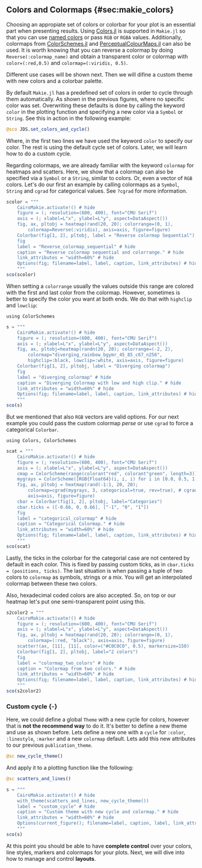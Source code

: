 ## Colors and Colormaps {#sec:makie_colors}

Choosing an appropiate set of colors or colorbar for your plot is an essential part when presenting results.
Using [Colors.jl](https://github.com/JuliaGraphics/Colors.jl) is supported in `Makie.jl`
so that you can use [named colors](https://juliagraphics.github.io/Colors.jl/latest/namedcolors/) or pass `RGB` or `RGBA` values.
Additionally, colormaps from [ColorSchemes.jl](https://github.com/JuliaGraphics/ColorSchemes.jl) and [PerceptualColourMaps.jl](https://github.com/peterkovesi/PerceptualColourMaps.jl) can also be used.
It is worth knowing that you can reverse a colormap by doing `Reverse(:colormap_name)`
and obtain a transparent color or colormap with `color=(:red,0.5)` and `colormap=(:viridis, 0.5)`.

Different use cases will be shown next. Then we will difine a custom theme with new colors and a colorbar palette.

By default `Makie.jl` has a predefined set of colors in order to cycle through them automatically.
As shown in the previous figures, where no specific color was set.
Overwriting these defaults is done by calling the keyword `color` in the plotting function and specifying a new color via a `Symbol` or `String`.
See this in action in the following example:

```jl
@sco JDS.set_colors_and_cycle()
```

Where, in the first two lines we have used the keyword `color` to specify our color.
The rest is using the default cycle set of colors.
Later, we will learn how to do a custom cycle.

Regarding colormaps, we are already familiar with the keyword `colormap` for heatmaps and scatters.
Here, we show that a colormap can also be specified via a `Symbol` or a `String`, similar to colors.
Or, even a vector of `RGB` colors.
Let's do our first an example by calling colormaps as a `Symbol`, `String` and `cgrad` for categorical values.
See `?cgrad` for more information.

```jl
scolor = """
    CairoMakie.activate!() # hide
    figure = (; resolution=(600, 400), font="CMU Serif")
    axis = (; xlabel=L"x", ylabel=L"y", aspect=DataAspect())
    fig, ax, pltobj = heatmap(rand(20, 20); colorrange=(0, 1),
        colormap=Reverse(:viridis), axis=axis, figure=figure)
    Colorbar(fig[1, 2], pltobj, label = "Reverse colormap Sequential")
    fig
    label = "Reverse_colormap_sequential" # hide
    caption = "Reverse colormap sequential and colorrange." # hide
    link_attributes = "width=60%" # hide
    Options(fig; filename=label, label, caption, link_attributes) # hide
    """
sco(scolor)
```

When setting a `colorrange` usually the values outside this range are colored with the first and last color from  the colormap.
However, sometimes is better to specify the color you want at both ends. We do that with `highclip` and `lowclip`:

```
using ColorSchemes
```

```jl
s = """
    CairoMakie.activate!() # hide
    figure = (; resolution=(600, 400), font="CMU Serif")
    axis = (; xlabel=L"x", ylabel=L"y", aspect=DataAspect())
    fig, ax, pltobj=heatmap(randn(20, 20); colorrange=(-2, 2),
        colormap="diverging_rainbow_bgymr_45_85_c67_n256",
        highclip=:black, lowclip=:white, axis=axis, figure=figure)
    Colorbar(fig[1, 2], pltobj, label = "Diverging colormap")
    fig
    label = "diverging_colormap" # hide
    caption = "Diverging Colormap with low and high clip." # hide
    link_attributes = "width=60%" # hide
    Options(fig; filename=label, label, caption, link_attributes) # hide
    """
sco(s)
```

But we mentioned that also `RGB` vectors are valid options.
For our next example you could pass the custom colormap _perse_ or use `cgrad` to force a categorical `Colorbar`.

```
using Colors, ColorSchemes
```

```jl
scat = """
    CairoMakie.activate!() # hide
    figure = (; resolution=(600, 400), font="CMU Serif")
    axis = (; xlabel=L"x", ylabel=L"y", aspect=DataAspect())
    cmap = ColorScheme(range(colorant"red", colorant"green", length=3))
    mygrays = ColorScheme([RGB{Float64}(i, i, i) for i in [0.0, 0.5, 1.0]])
    fig, ax, pltobj = heatmap(rand(-1:1, 20, 20);
        colormap=cgrad(mygrays, 3, categorical=true, rev=true), # cgrad and Symbol, mygrays,
        axis=axis, figure=figure)
    cbar = Colorbar(fig[1, 2], pltobj, label="Categories")
    cbar.ticks = ([-0.66, 0, 0.66], ["-1", "0", "1"])
    fig
    label = "categorical_colormap" # hide
    caption = "Categorical Colormap." # hide
    link_attributes = "width=60%" # hide
    Options(fig; filename=label, label, caption, link_attributes) # hide
    """
sco(scat)
```

Lastly, the ticks in the colorbar for the categorial case are not centered by default in each color.
This is fixed by passing custom ticks, as in `cbar.ticks = (positions, ticks)`.
The last situation is when passing a tuple of two colors to `colormap` as symbols, strings or a mix.
You will get an interpolated colormap between these two colors.

Also, hexadecimal coded colors are also accepted. So, on top or our heatmap let's put one semi-transparent point using this.

```jl
s2color2 = """
    CairoMakie.activate!() # hide
    figure = (; resolution=(600, 400), font="CMU Serif")
    axis = (; xlabel=L"x", ylabel=L"y", aspect=DataAspect())
    fig, ax, pltobj = heatmap(rand(20, 20); colorrange=(0, 1),
        colormap=(:red, "black"), axis=axis, figure=figure)
    scatter!(ax, [11], [11], color=("#C0C0C0", 0.5), markersize=150)
    Colorbar(fig[1, 2], pltobj, label="2 colors")
    fig
    label = "colormap_two_colors" # hide
    caption = "Colormap from two colors." # hide
    link_attributes = "width=60%" # hide
    Options(fig; filename=label, label, caption, link_attributes) # hide
    """
sco(s2color2)
```

### Custom cycle {-}

Here, we could define a global `Theme` with a new cycle for colors, however that is **not the recommend way** to do it.
It's better to define a new theme and use as shown before.
Lets define a new one with a `cycle` for `:color`, `:linestyle`, `:marker` and a new `colormap` default.
Lets add this new attributes to our previous `publication_theme`.

```jl
@sc new_cycle_theme()
```

And apply it to a plotting function like the following:

```jl
@sc scatters_and_lines()
```

```jl
s = """
    CairoMakie.activate!() # hide
    with_theme(scatters_and_lines, new_cycle_theme())
    label = "custom_cycle" # hide
    caption = "Custom theme with new cycle and colormap." # hide
    link_attributes = "width=60%" # hide
    Options(current_figure(); filename=label, caption, label, link_attributes) # hide
    """
sco(s)
```

At this point you should be able to have **complete control** over your colors, line styles, markers and colormaps for your plots.
Next, we will dive into how to manage and control **layouts**.
